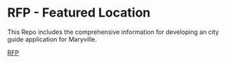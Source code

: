 # RFP - Featured Location
This Repo includes the comprehensive information for developing an city guide application for Maryville.

[RFP](https://github.com/KeerthiMuli/featured-locations/blob/main/RFP.md)
